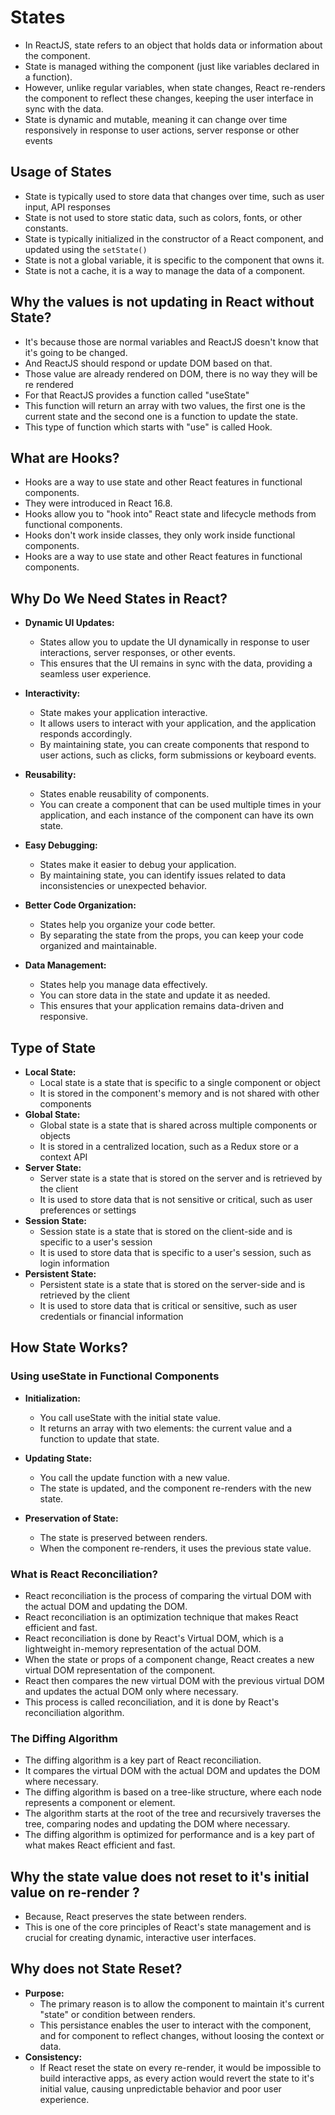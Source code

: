 # States

- In ReactJS, state refers to an object that holds data or information about the component.
- State is managed withing the component (just like variables declared in a function).
- However, unlike regular variables, when state changes, React re-renders the component to reflect these changes, keeping the user interface in sync with the data.
- State is dynamic and mutable, meaning it can change over time responsively in response to user actions, server response or other events

## Usage of States
- State is typically used to store data that changes over time, such as user input, API responses
- State is not used to store static data, such as colors, fonts, or other constants.
- State is typically initialized in the constructor of a React component, and updated using the `setState()`
- State is not a global variable, it is specific to the component that owns it.
- State is not a cache, it is a way to manage the data of a component.


## Why the values is not updating in React without State?
- It's because those are normal variables and ReactJS doesn't know that it's going to be changed.
- And ReactJS should respond or update DOM based on that.
- Those value are already rendered on DOM, there is no way they will be re rendered
- For that ReactJS provides a function called "useState"
- This function will return an array with two values, the first one is the current state and the
second one is a function to update the state.
- This type of function which starts with "use" is called Hook.

## What are Hooks?
- Hooks are a way to use state and other React features in functional components.
- They were introduced in React 16.8.
- Hooks allow you to "hook into" React state and lifecycle methods from functional components.
- Hooks don't work inside classes, they only work inside functional components.
- Hooks are a way to use state and other React features in functional components.

## Why Do We Need States in React?
- **Dynamic UI Updates:**
    - States allow you to update the UI dynamically in response to user interactions, server responses, or other events.
    - This ensures that the UI remains in sync with the data, providing a seamless user experience.

- **Interactivity:**
    - State makes your application interactive.
    - It allows users to interact with your application, and the application responds accordingly.
    - By maintaining state, you can create components that respond to user actions, such as clicks, form submissions or keyboard events.

- **Reusability:**
    - States enable reusability of components.
    - You can create a component that can be used multiple times in your application, and each instance of the component can have its own state.
    
- **Easy Debugging:**
    - States make it easier to debug your application.
    - By maintaining state, you can identify issues related to data inconsistencies or unexpected behavior.

- **Better Code Organization:**
    - States help you organize your code better.
    - By separating the state from the props, you can keep your code organized and maintainable.

- **Data Management:**
    - States help you manage data effectively.
    - You can store data in the state and update it as needed.
    - This ensures that your application remains data-driven and responsive.

## Type of State
- **Local State:**
    - Local state is a state that is specific to a single component or object
    - It is stored in the component's memory and is not shared with other components
- **Global State:**
    - Global state is a state that is shared across multiple components or objects
    - It is stored in a centralized location, such as a Redux store or a context API
- **Server State:**
    - Server state is a state that is stored on the server and is retrieved by the client
    - It is used to store data that is not sensitive or critical, such as user preferences or settings
- **Session State:**
    - Session state is a state that is stored on the client-side and is specific to a user's
session
    - It is used to store data that is specific to a user's session, such as login information
- **Persistent State:**
    - Persistent state is a state that is stored on the server-side and is retrieved by the client
    - It is used to store data that is critical or sensitive, such as user credentials or financial information

## How State Works?

### Using useState in Functional Components

- **Initialization:**
    - You call useState with the initial state value.
    - It returns an array with two elements: the current value and a function to update that state.

- **Updating State:**
    - You call the update function with a new value.
    - The state is updated, and the component re-renders with the new state.

- **Preservation of State:**
    - The state is preserved between renders.
    - When the component re-renders, it uses the previous state value.

### What is React Reconciliation?

- React reconciliation is the process of comparing the virtual DOM with the actual DOM and updating the DOM.
- React reconciliation is an optimization technique that makes React efficient and fast.
- React reconciliation is done by React's Virtual DOM, which is a lightweight in-memory representation of the actual DOM.
- When the state or props of a component change, React creates a new virtual DOM representation of the
component.
- React then compares the new virtual DOM with the previous virtual DOM and updates the actual DOM only
where necessary.
- This process is called reconciliation, and it is done by React's reconciliation algorithm.

### The Diffing Algorithm
- The diffing algorithm is a key part of React reconciliation.
- It compares the virtual DOM with the actual DOM and updates the DOM where necessary.
- The diffing algorithm is based on a tree-like structure, where each node represents a component or
element.
- The algorithm starts at the root of the tree and recursively traverses the tree, comparing nodes and
updating the DOM where necessary.
- The diffing algorithm is optimized for performance and is a key part of what makes React efficient and
fast.


## Why the state value does not reset to it's initial value on re-render ?
- Because, React preserves the state between renders.
- This is one of the core principles of React's state management and is crucial for creating dynamic, interactive user interfaces.

## Why does not State Reset?
- **Purpose:**
    - The primary reason is to allow the component to maintain it's current "state" or condition between renders.
    - This persistance enables the user to interact with the component, and for component to reflect changes, without loosing the context or data.
- **Consistency:** 
    - If React reset the state on every re-render, it would be impossible to build interactive apps, as every action would revert the state to it's initial value, causing unpredictable behavior and poor user experience.